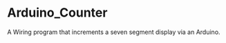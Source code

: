 Arduino_Counter
===============

A Wiring program that increments a seven segment display via an Arduino.
